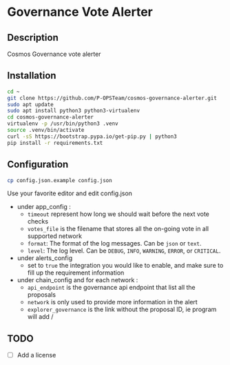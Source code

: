 # Governance Vote Alerter

## Description
Cosmos Governance vote alerter

## Installation
```bash
cd ~
git clone https://github.com/P-OPSTeam/cosmos-governance-alerter.git
sudo apt update
sudo apt install python3 python3-virtualenv
cd cosmos-governance-alerter
virtualenv -p /usr/bin/python3 .venv
source .venv/bin/activate
curl -sS https://bootstrap.pypa.io/get-pip.py | python3
pip install -r requirements.txt
```

## Configuration

```bash
cp config.json.example config.json
```

Use your favorite editor and edit config.json

- under app_config :
  - `timeout` represent how long we should wait before the next vote checks
  - `votes_file` is the filename that stores all the on-going vote in all supported network
  - `format`: The format of the log messages. Can be `json` or `text`.
  - `level`: The log level. Can be `DEBUG`, `INFO`, `WARNING`, `ERROR`, or `CRITICAL`.
- under alerts_config
  - set to `true` the integration you would like to enable, and make sure to fill up the requirement information
- under chain_config and for each network :
  - `api_endpoint` is the governance api endpoint that list all the proposals
  - `network` is only used to provide more information in the alert
  - `explorer_governance` is the link without the proposal ID, ie program will add /<proposal ID>

## TODO 
- [ ] Add a license




